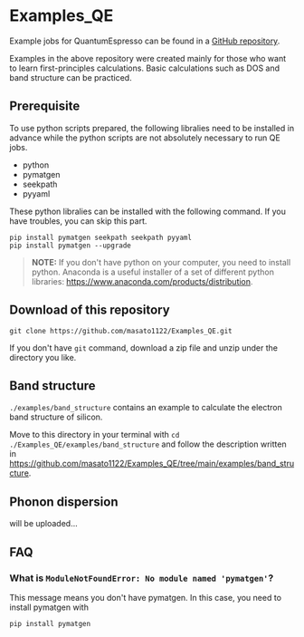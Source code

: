 # Examples_QE

Example jobs for QuantumEspresso can be found in a [GitHub repository](https://github.com/masato1122/Examples_QE).

Examples in the above repository were created mainly for those who want to learn first-principles calculations.
Basic calculations such as DOS and band structure can be practiced.

Prerequisite
------------

To use python scripts prepared, the following libralies need to be installed in advance 
while the python scripts are not absolutely necessary to run QE jobs.

* python
* pymatgen
* seekpath
* pyyaml

These python libralies can be installed with the following command.
If you have troubles, you can skip this part.

```
pip install pymatgen seekpath seekpath pyyaml
pip install pymatgen --upgrade
```

> **NOTE:** If you don't have python on your computer, you need to install python. Anaconda is a useful installer of a set of different python libraries: https://www.anaconda.com/products/distribution.


Download of this repository
----------------------------

```
git clone https://github.com/masato1122/Examples_QE.git
```

If you don't have ``git`` command, download a zip file and unzip under the directory you like.


Band structure
---------------

``./examples/band_structure`` contains an example to calculate the electron band structure of silicon.

Move to this directory in your terminal with ``cd ./Examples_QE/examples/band_structure`` and
follow the description written in 
https://github.com/masato1122/Examples_QE/tree/main/examples/band_structure.


Phonon dispersion
------------------

will be uploaded...


FAQ
----

### What is ``ModuleNotFoundError: No module named 'pymatgen'``?

This message means you don't have pymatgen. In this case, you need to install pymatgen with

``pip install pymatgen``



